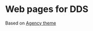 Web pages for DDS
====================


Based on [Agency theme ](https://github.com/y7kim/agency-jekyll-theme)

